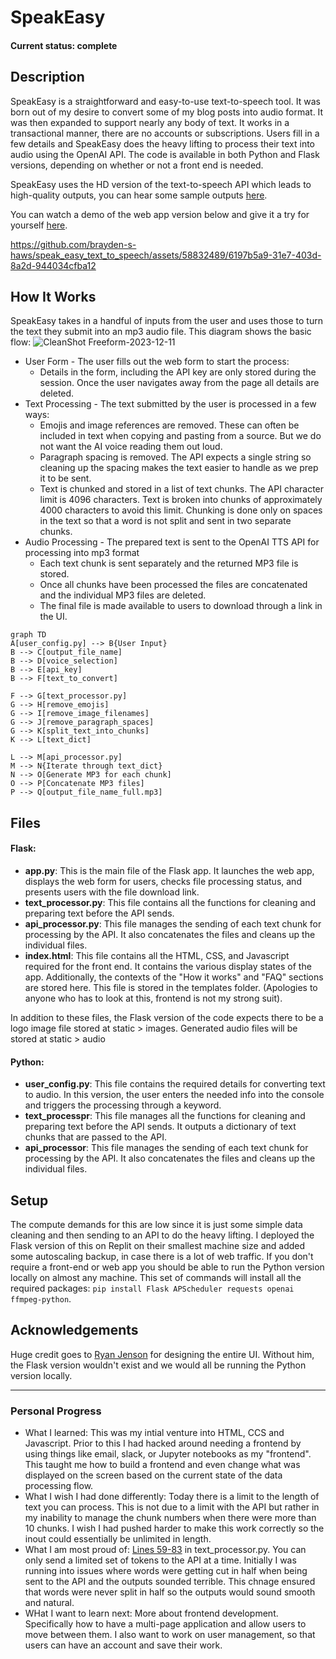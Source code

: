 # SpeakEasy

#### Current status: complete ####

## Description
SpeakEasy is a straightforward and easy-to-use text-to-speech tool. It was born out of my desire to convert some of my blog posts into audio format. It was then expanded to support nearly any body of text. It works in a transactional manner, there are no accounts or subscriptions. Users fill in a few details and SpeakEasy does the heavy lifting to process their text into audio using the OpenAI API. The code is available in both Python and Flask versions, depending on whether or not a front end is needed. 

SpeakEasy uses the HD version of the text-to-speech API which leads to high-quality outputs, you can hear some sample outputs [here](https://haws.notion.site/Audio-Blog-Posts-26d29fb160d1421cb7bf4bf252589347).

You can watch a demo of the web app version below and give it a try for yourself [here](https://speak-easy.replit.app).

https://github.com/brayden-s-haws/speak_easy_text_to_speech/assets/58832489/6197b5a9-31e7-403d-8a2d-944034cfba12

## How It Works
SpeakEasy takes in a handful of inputs from the user and uses those to turn the text they submit into an mp3 audio file. This diagram shows the basic flow:
![CleanShot Freeform-2023-12-11](https://github.com/brayden-s-haws/speak_easy_text_to_speech/assets/58832489/6ecb436d-03ce-4689-ba3c-54cde170f403)

- User Form - The user fills out the web form to start the process:
  - Details in the form, including the API key are only stored during the session. Once the user navigates away from the page all details are deleted.
- Text Processing - The text submitted by the user is processed in a few ways:
  - Emojis and image references are removed. These can often be included in text when copying and pasting from a source. But we do not want the AI voice reading them out loud.
  - Paragraph spacing is removed. The API expects a single string so cleaning up the spacing makes the text easier to handle as we prep it to be sent.
  - Text is chunked and stored in a list of text chunks. The API character limit is 4096 characters. Text is broken into chunks of approximately 4000 characters to avoid this limit. Chunking is done only on spaces in the text so that a word is not split and sent in two separate chunks.
- Audio Processing - The prepared text is sent to the OpenAI TTS API for processing into mp3 format
  - Each text chunk is sent separately and the returned MP3 file is stored.
  - Once all chunks have been processed the files are concatenated and the individual MP3 files are deleted.
  - The final file is made available to users to download through a link in the UI.

```mermaid
graph TD
A[user_config.py] --> B{User Input}
B --> C[output_file_name]
B --> D[voice_selection]
B --> E[api_key]
B --> F[text_to_convert]

F --> G[text_processor.py]
G --> H[remove_emojis]
G --> I[remove_image_filenames]
G --> J[remove_paragraph_spaces]
G --> K[split_text_into_chunks]
K --> L[text_dict]

L --> M[api_processor.py]
M --> N{Iterate through text_dict}
N --> O[Generate MP3 for each chunk]
O --> P[Concatenate MP3 files]
P --> Q[output_file_name_full.mp3]
```

## Files

#### Flask:

- **app.py**: This is the main file of the Flask app. It launches the web app, displays the web form for users, checks file processing status, and presents users with the file download link.
- **text_processor.py**: This file contains all the functions for cleaning and preparing text before the API sends.
- **api_processor.py**: This file manages the sending of each text chunk for processing by the API. It also concatenates the files and cleans up the individual files.
- **index.html**: This file contains all the HTML, CSS, and Javascript required for the front end. It contains the various display states of the app. Additionally, the contexts of the "How it works" and "FAQ" sections are stored here. This file is stored in the templates folder. (Apologies to anyone who has to look at this, frontend is not my strong suit).

In addition to these files, the Flask version of the code expects there to be a logo image file stored at static > images. Generated audio files will be stored at static > audio

#### Python:
- **user_config.py**: This file contains the required details for converting text to audio. In this version, the user enters the needed info into the console and triggers the processing through a keyword.
- **text_processpr**: This file manages all the functions for cleaning and preparing text before the API sends. It outputs a dictionary of text chunks that are passed to the API.
- **api_processor**: This file manages the sending of each text chunk for processing by the API. It also concatenates the files and cleans up the individual files.

## Setup
The compute demands for this are low since it is just some simple data cleaning and then sending to an API to do the heavy lifting. I deployed the Flask version of this on Replit on their smallest machine size and added some autoscaling backup, in case there is a lot of web traffic. If you don't require a front-end or web app you should be able to run the Python version locally on almost any machine. This set of commands will install all the required packages: `pip install Flask APScheduler requests openai ffmpeg-python`.

## Acknowledgements
Huge credit goes to [Ryan Jenson](https://github.com/rwjenson) for designing the entire UI. Without him, the Flask version wouldn't exist and we would all be running the Python version locally.

___

### Personal Progress
* What I learned: This was my intial venture into HTML, CCS and Javascript. Prior to this I had hacked around needing a frontend by using things like email, slack, or Jupyter notebooks as my "frontend". This taught me how to build a frontend and even change what was displayed on the screen based on the current state of the data processing flow.
* What I wish I had done differently: Today there is a limit to the length of text you can process. This is not due to a limit with the API but rather in my inability to manage the chunk numbers when there were more than 10 chunks. I wish I had pushed harder to make this work correctly so the inout could essentially be unlimited in length.
* What I am most proud of: [Lines 59-83](https://github.com/brayden-s-haws/speak_easy_text_to_speech/blob/cd59fed8065d8aaebe9c40d764c293d573900dee/flask/text_processor.py#L69) in text_processor.py. You can only send a limited set of tokens to the API at a time. Initially I was running into issues where words were getting cut in half when being sent to the API and the outputs sounded terrible. This chnage ensured that words were never split in half so the outputs would sound smooth and natural.
* WHat I want to learn next: More about frontend development. Specifically how to have a multi-page application and allow users to move between them. I also want to work on user management, so that users can have an account and save their work.
